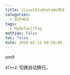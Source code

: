 ```yaml
---
title: VisualStudioCode相关
categories:
  - 软件相关
tags:
  - MyDefaultTag
mathjax: false
toc: false
date: 2020-01-13 09:28:06
---
```

omit
<!--more-->

`Alt+Z`: 切换自动换行。  
